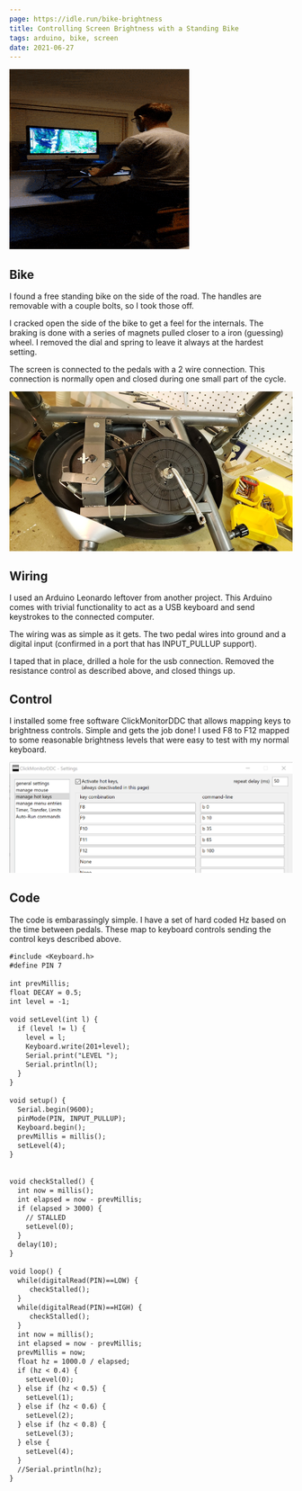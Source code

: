 ```yaml
---
page: https://idle.run/bike-brightness
title: Controlling Screen Brightness with a Standing Bike
tags: arduino, bike, screen
date: 2021-06-27
---
```


![Bike](https://github.com/idlerun/bike-brightness/raw/master/bike.gif)

## Bike

I found a free standing bike on the side of the road. The handles are removable with a couple bolts, so I took those off.

I cracked open the side of the bike to get a feel for the internals. The braking is done with a series of magnets pulled closer to a iron (guessing) wheel. I removed the dial and spring to leave it always at the hardest setting.

The screen is connected to the pedals with a 2 wire connection. This connection is normally open and closed during one small part of the cycle.

![Internals](https://github.com/idlerun/bike-brightness/raw/master/internals.jpg)

## Wiring

I used an Arduino Leonardo leftover from another project. This Arduino comes with trivial functionality to act as a USB keyboard and send keystrokes to the connected computer.

The wiring was as simple as it gets. The two pedal wires into ground and a digital input (confirmed in a port that has INPUT_PULLUP support).

I taped that in place, drilled a hole for the usb connection. Removed the resistance control as described above, and closed things up.

## Control

I installed some free software ClickMonitorDDC that allows mapping keys to brightness controls. Simple and gets the job done! I used F8 to F12 mapped to some reasonable brightness levels that were easy to test with my normal keyboard.

![Control](https://github.com/idlerun/bike-brightness/raw/master/control.png)

## Code

The code is embarassingly simple. I have a set of hard coded Hz based on the time between pedals. These map to keyboard controls sending the control keys described above.

```
#include <Keyboard.h>
#define PIN 7

int prevMillis;
float DECAY = 0.5;
int level = -1;

void setLevel(int l) {
  if (level != l) {
    level = l;
    Keyboard.write(201+level);
    Serial.print("LEVEL ");
    Serial.println(l);
  }
}

void setup() {
  Serial.begin(9600);
  pinMode(PIN, INPUT_PULLUP);
  Keyboard.begin();
  prevMillis = millis();
  setLevel(4);
}


void checkStalled() {
  int now = millis();
  int elapsed = now - prevMillis;
  if (elapsed > 3000) {
    // STALLED
    setLevel(0);
  }
  delay(10);
}

void loop() {
  while(digitalRead(PIN)==LOW) {
     checkStalled();
  }
  while(digitalRead(PIN)==HIGH) {
     checkStalled();
  }
  int now = millis();
  int elapsed = now - prevMillis;
  prevMillis = now;
  float hz = 1000.0 / elapsed;
  if (hz < 0.4) {
    setLevel(0);
  } else if (hz < 0.5) {
    setLevel(1);
  } else if (hz < 0.6) {
    setLevel(2);
  } else if (hz < 0.8) {
    setLevel(3);
  } else {
    setLevel(4);
  } 
  //Serial.println(hz);
}
```

